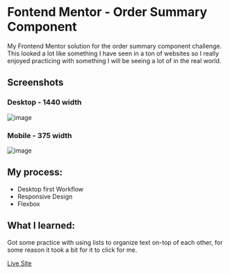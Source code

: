 # Fontend Mentor - Order Summary Component

My Frontend Mentor solution for the order summary component challenge. This looked a lot like something I have seen in a ton of websites so I really enjoyed practicing with something I will be seeing a lot of in the real world.

## Screenshots

### Desktop - 1440 width
![image](https://github.com/Ameer-Moustafa/order-summary-component/assets/9211143/1ff49323-0381-425c-b4a2-400e23fd395e)





### Mobile - 375 width
![image](https://github.com/Ameer-Moustafa/order-summary-component/assets/9211143/1533fbd6-1659-46c1-b762-4232051c9fec)


## My process:

- Desktop first Workflow
- Responsive Design
- Flexbox

## What I learned:

Got some practice with using lists to organize text on-top of each other, for some reason it took a bit for it to click for me.

[Live Site](https://order-summary-component-668.pages.dev)
